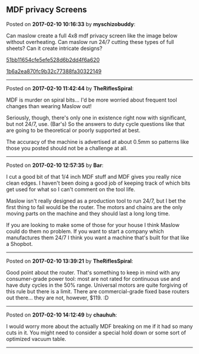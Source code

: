 ## MDF privacy Screens
Posted on **2017-02-10 10:16:33** by **myschizobuddy**:

Can maslow create a full 4x8 mdf privacy screen like the image below without overheating. Can maslow run 24/7 cutting these types of full sheets?  Can it create intricate designs?

[51bb11654cfe5efe528d6b2dd4f6a620](/images/YB/Vi/YBVi_51bb11654cfe5efe528d6b2dd4f6a620.jpg.jpg) 



 [1b6a2ea870fc9b32c77388fa30322149](/images/JG/x0/JGx0_1b6a2ea870fc9b32c77388fa30322149.jpg.jpg)

---

Posted on **2017-02-10 11:42:44** by **TheRiflesSpiral**:

MDF is murder on spiral bits... I'd be more worried about frequent tool changes than wearing Maslow out!



Seriously, though, there's only one in existence right now with significant, but not 24/7, use. (Bar's) So the answers to duty cycle questions like that are going to be theoretical or poorly supported at best.



The accuracy of the machine is advertised at about 0.5mm so patterns like those you posted should not be a challenge at all.

---

Posted on **2017-02-10 12:57:35** by **Bar**:

I cut a good bit of that 1/4 inch MDF stuff and MDF gives you really nice clean edges. I haven't been doing a good job of keeping track of which bits get used for what so I can't comment on the tool life.



Maslow isn't really designed as a production tool to run 24/7, but I bet the first thing to fail would be the router. The motors and chains are the only moving parts on the machine and they should last a long long time.



If you are looking to make some of those for your house I think Maslow could do them no problem. If you want to start a company which manufactures them 24/7 I think you want a machine that's built for that like a Shopbot.

---

Posted on **2017-02-10 13:39:21** by **TheRiflesSpiral**:

Good point about the router. That's something to keep in mind with any consumer-grade power tool: most are not rated for continuous use and have duty cycles in the 50% range. Universal motors are quite forgiving of this rule but there is a limit. There are commercial-grade fixed base routers out there... they are not, however, $119. :D

---

Posted on **2017-02-10 14:12:49** by **chauhuh**:

I would worry more about the actually MDF breaking on me if it had so many cuts in it. You might need to consider a special hold down or some sort of optimized vacuum table.

---

